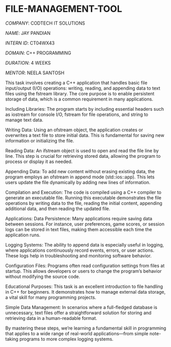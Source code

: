 # FILE-MANAGEMENT-TOOL

*COMPANY*: CODTECH IT SOLUTIONS

*NAME*: JAY PANDIAN

*INTERN ID*: CT04WX43

*DOMAIN*: C++ PROGRAMMING

*DURATION*: 4 WEEKS

*MENTOR*: NEELA SANTOSH

This task involves creating a C++ application that handles basic file input/output (I/O) operations: writing, reading, and appending data to text files using the fstream library. The core purpose is to enable persistent storage of data, which is a common requirement in many applications.

Including Libraries:
The program starts by including essential headers such as iostream for console I/O, fstream for file operations, and string to manage text data.

Writing Data:
Using an ofstream object, the application creates or overwrites a text file to store initial data. This is fundamental for saving new information or initializing the file.

Reading Data:
An ifstream object is used to open and read the file line by line. This step is crucial for retrieving stored data, allowing the program to process or display it as needed.

Appending Data:
To add new content without erasing existing data, the program employs an ofstream in append mode (std::ios::app). This lets users update the file dynamically by adding new lines of information.

Compilation and Execution:
The code is compiled using a C++ compiler to generate an executable file. Running this executable demonstrates the file operations by writing data to the file, reading the initial content, appending additional data, and then reading the updated file.

Applications:
Data Persistence:
Many applications require saving data between sessions. For instance, user preferences, game scores, or session logs can be stored in text files, making them accessible each time the application runs.

Logging Systems:
The ability to append data is especially useful in logging, where applications continuously record events, errors, or user actions. These logs help in troubleshooting and monitoring software behavior.

Configuration Files:
Programs often read configuration settings from files at startup. This allows developers or users to change the program’s behavior without modifying the source code.

Educational Purposes:
This task is an excellent introduction to file handling in C++ for beginners. It demonstrates how to manage external data storage, a vital skill for many programming projects.

Simple Data Management:
In scenarios where a full-fledged database is unnecessary, text files offer a straightforward solution for storing and retrieving data in a human-readable format.

By mastering these steps, we’re learning a fundamental skill in programming that applies to a wide range of real-world applications—from simple note-taking programs to more complex logging systems.
